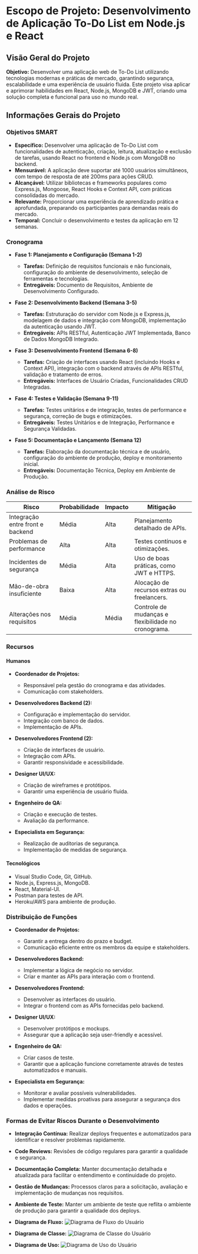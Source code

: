 # Escopo de Projeto: Desenvolvimento de Aplicação To-Do List em Node.js e React

## Visão Geral do Projeto
**Objetivo:**
Desenvolver uma aplicação web de To-Do List utilizando tecnologias modernas e práticas de mercado, garantindo segurança, escalabilidade e uma experiência de usuário fluida. Este projeto visa aplicar e aprimorar habilidades em React, Node.js, MongoDB e JWT, criando uma solução completa e funcional para uso no mundo real.

## Informações Gerais do Projeto

### Objetivos SMART

- **Específico:** Desenvolver uma aplicação de To-Do List com funcionalidades de autenticação, criação, leitura, atualização e exclusão de tarefas, usando React no frontend e Node.js com MongoDB no backend.
- **Mensurável:** A aplicação deve suportar até 1000 usuários simultâneos, com tempo de resposta de até 200ms para ações CRUD.
- **Alcançável:** Utilizar bibliotecas e frameworks populares como Express.js, Mongoose, React Hooks e Context API, com práticas consolidadas do mercado.
- **Relevante:** Proporcionar uma experiência de aprendizado prática e aprofundada, preparando os participantes para demandas reais do mercado.
- **Temporal:** Concluir o desenvolvimento e testes da aplicação em 12 semanas.

### Cronograma

- **Fase 1: Planejamento e Configuração (Semana 1-2)**
  - **Tarefas:** Definição de requisitos funcionais e não funcionais, configuração do ambiente de desenvolvimento, seleção de ferramentas e tecnologias.
  - **Entregáveis:** Documento de Requisitos, Ambiente de Desenvolvimento Configurado.

- **Fase 2: Desenvolvimento Backend (Semana 3-5)**
  - **Tarefas:** Estruturação do servidor com Node.js e Express.js, modelagem de dados e integração com MongoDB, implementação da autenticação usando JWT.
  - **Entregáveis:** APIs RESTful, Autenticação JWT Implementada, Banco de Dados MongoDB Integrado.

- **Fase 3: Desenvolvimento Frontend (Semana 6-8)**
  - **Tarefas:** Criação de interfaces usando React (incluindo Hooks e Context API), integração com o backend através de APIs RESTful, validação e tratamento de erros.
  - **Entregáveis:** Interfaces de Usuário Criadas, Funcionalidades CRUD Integradas.

- **Fase 4: Testes e Validação (Semana 9-11)**
  - **Tarefas:** Testes unitários e de integração, testes de performance e segurança, correção de bugs e otimizações.
  - **Entregáveis:** Testes Unitários e de Integração, Performance e Segurança Validadas.

- **Fase 5: Documentação e Lançamento (Semana 12)**
  - **Tarefas:** Elaboração da documentação técnica e de usuário, configuração do ambiente de produção, deploy e monitoramento inicial.
  - **Entregáveis:** Documentação Técnica, Deploy em Ambiente de Produção.

### Análise de Risco

| **Risco**                          | **Probabilidade** | **Impacto** | **Mitigação**                                      |
|------------------------------------|-------------------|-------------|----------------------------------------------------|
| Integração entre front e backend    | Média             | Alta        | Planejamento detalhado de APIs.                    |
| Problemas de performance           | Alta              | Alta        | Testes contínuos e otimizações.                    |
| Incidentes de segurança            | Média             | Alta        | Uso de boas práticas, como JWT e HTTPS.            |
| Mão-de-obra insuficiente           | Baixa             | Alta        | Alocação de recursos extras ou freelancers.        |
| Alterações nos requisitos          | Média             | Média       | Controle de mudanças e flexibilidade no cronograma.|

### Recursos

#### Humanos
- **Coordenador de Projetos:**
  - Responsável pela gestão do cronograma e das atividades.
  - Comunicação com stakeholders.

- **Desenvolvedores Backend (2):**
  - Configuração e implementação do servidor.
  - Integração com banco de dados.
  - Implementação de APIs.

- **Desenvolvedores Frontend (2):**
  - Criação de interfaces de usuário.
  - Integração com APIs.
  - Garantir responsividade e acessibilidade.

- **Designer UI/UX:**
  - Criação de wireframes e protótipos.
  - Garantir uma experiência de usuário fluida.

- **Engenheiro de QA:**
  - Criação e execução de testes.
  - Avaliação da performance.

- **Especialista em Segurança:**
  - Realização de auditorias de segurança.
  - Implementação de medidas de segurança.

#### Tecnológicos
- Visual Studio Code, Git, GitHub.
- Node.js, Express.js, MongoDB.
- React, Material-UI.
- Postman para testes de API.
- Heroku/AWS para ambiente de produção.

### Distribuição de Funções

- **Coordenador de Projetos:**
  - Garantir a entrega dentro do prazo e budget.
  - Comunicação eficiente entre os membros da equipe e stakeholders.

- **Desenvolvedores Backend:**
  - Implementar a lógica de negócio no servidor.
  - Criar e manter as APIs para interação com o frontend.

- **Desenvolvedores Frontend:**
  - Desenvolver as interfaces do usuário.
  - Integrar o frontend com as APIs fornecidas pelo backend.

- **Designer UI/UX:**
  - Desenvolver protótipos e mockups.
  - Assegurar que a aplicação seja user-friendly e acessível.

- **Engenheiro de QA:**
  - Criar casos de teste.
  - Garantir que a aplicação funcione corretamente através de testes automatizados e manuais.

- **Especialista em Segurança:**
  - Monitorar e avaliar possíveis vulnerabilidades.
  - Implementar medidas proativas para assegurar a segurança dos dados e operações.

### Formas de Evitar Riscos Durante o Desenvolvimento

- **Integração Contínua:** Realizar deploys frequentes e automatizados para identificar e resolver problemas rapidamente.
- **Code Reviews:** Revisões de código regulares para garantir a qualidade e segurança.
- **Documentação Completa:** Manter documentação detalhada e atualizada para facilitar o entendimento e continuidade do projeto.
- **Gestão de Mudanças:** Processos claros para a solicitação, avaliação e implementação de mudanças nos requisitos.
- **Ambiente de Teste:** Manter um ambiente de teste que reflita o ambiente de produção para garantir a qualidade dos deploys.

- **Diagrama de Fluxo:**
![Diagrama de Fluxo do Usuário](Diagramas/Diagrama%20de%20Fluxo-2024-09-02-162848.png)

- **Diagrama de Classe:**
![Diagrama de Classe do Usuário](Diagramas/Diagrama%20de%20Classe-2024-09-02-163234.png)

- **Diagrama de Uso:**
![Diagrama de Uso do Usuário](Diagramas/Diagrama%20de%20Uso-2024-09-02-161849.png)
